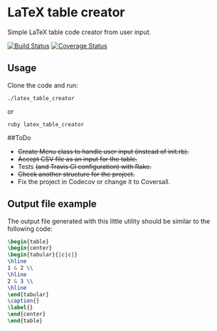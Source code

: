 # LaTeX table creator

Simple LaTeX table code creator from user input.

[![Build Status](https://travis-ci.org/febouge/latex-table-creator.svg?branch=master)](https://travis-ci.org/febouge/latex-table-creator)
[![Coverage Status](https://coveralls.io/repos/github/febouge/latex-table-creator/badge.svg?branch=master)](https://coveralls.io/github/febouge/latex-table-creator?branch=master)

## Usage

Clone the code and run:

```
./latex_table_creator
```
or
```
ruby latex_table_creator
```
##ToDo

* ~~Create Menu class to handle user input (instead of init.rb).~~
* ~~Accept CSV file as an input for the table.~~
* Tests ~~(and Travis CI configuration) with Rake.~~
* ~~Check another structure for the project.~~
* Fix the project in Codecov or change it to Coversall. 

## Output file example
The output file generated with this little utility should be similar to the following code:

```latex
\begin{table}
\begin{center}
\begin{tabular}{|c|c|}
\hline
1 & 2 \\
\hline
2 & 3 \\
\hline
\end{tabular}
\caption{}
\label{}
\end{center}
\end{table}
```
